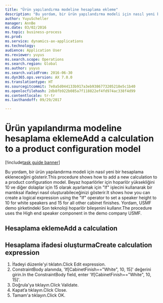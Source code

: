 ```yaml
--- 
title: "Ürün yapılandırma modeline hesaplama ekleme"
description: "Bu yordam, bir ürün yapılandırma modeli için nasıl yeni bir hesaplama ekleneceğini gösterir."
author: YuyuScheller
manager: AnnBe
ms.date: 03/02/2016
ms.topic: business-process
ms.prod: 
ms.service: dynamics-ax-applications
ms.technology: 
audience: Application User
ms.reviewer: yuyus
ms.search.scope: Operations
ms.search.region: Global
ms.author: yuyus
ms.search.validFrom: 2016-06-30
ms.dyn365.ops.version: AX 7.0.0
ms.translationtype: HT
ms.sourcegitcommit: 7e0a5d044133b917a3eb9386773205218e5c1b40
ms.openlocfilehash: 2db8fb922b085a7f118822ef4fd974ac338f4d99
ms.contentlocale: tr-tr
ms.lasthandoff: 09/29/2017

---
```

# <a name="add-a-calculation-to-a-product-configuration-model"></a><span data-ttu-id="a3e4e-103">Ürün yapılandırma modeline hesaplama ekleme</span><span class="sxs-lookup"><span data-stu-id="a3e4e-103">Add a calculation to a product configuration model</span></span>

[!include[task guide banner](../../includes/task-guide-banner.md)]

<span data-ttu-id="a3e4e-104">Bu yordam, bir ürün yapılandırma modeli için nasıl yeni bir hesaplama ekleneceğini gösterir.</span><span class="sxs-lookup"><span data-stu-id="a3e4e-104">This procedure shows how to add a new calculation to a product configuration model.</span></span> <span data-ttu-id="a3e4e-105">Beyaz hoparlörler için hoparlör yüksekliğini 10 ve diğer dolaplar için 15 olarak ayarlamak için "If" işlecini kullanarak bir mantıksal ifadeyi nasıl oluşturabileceğinizi gösterir.</span><span class="sxs-lookup"><span data-stu-id="a3e4e-105">It shows how you can create a logical expression using the "If" operator to set a speaker height to 10 for white speakers and 15 for all other cabinet finishes.</span></span> <span data-ttu-id="a3e4e-106">Yordam, USMF demo şirketindeki Son teknoloji hoparlör bileşenini kullanır.</span><span class="sxs-lookup"><span data-stu-id="a3e4e-106">The procedure uses the High end speaker component in the demo company USMF.</span></span>


## <a name="add-a-calculation"></a><span data-ttu-id="a3e4e-107">Hesaplama ekleme</span><span class="sxs-lookup"><span data-stu-id="a3e4e-107">Add a calculation</span></span>

## <a name="create-calculation-expression"></a><span data-ttu-id="a3e4e-108">Hesaplama ifadesi oluşturma</span><span class="sxs-lookup"><span data-stu-id="a3e4e-108">Create calculation expression</span></span>
1. <span data-ttu-id="a3e4e-109">İfadeyi düzenle'yi tıklatın.</span><span class="sxs-lookup"><span data-stu-id="a3e4e-109">Click Edit expression.</span></span>
2. <span data-ttu-id="a3e4e-110">ConstraintBody alanında, 'If[CabinetFinish=="White", 10, 15]' değerini girin.</span><span class="sxs-lookup"><span data-stu-id="a3e4e-110">In the ConstraintBody field, enter 'If[CabinetFinish=="White", 10, 15]'.</span></span>
3. <span data-ttu-id="a3e4e-111">Doğrula'ya tıklayın.</span><span class="sxs-lookup"><span data-stu-id="a3e4e-111">Click Validate.</span></span>
4. <span data-ttu-id="a3e4e-112">Kapat’a tıklayın.</span><span class="sxs-lookup"><span data-stu-id="a3e4e-112">Click Close.</span></span>
5. <span data-ttu-id="a3e4e-113">Tamam'a tıklayın.</span><span class="sxs-lookup"><span data-stu-id="a3e4e-113">Click OK.</span></span>


